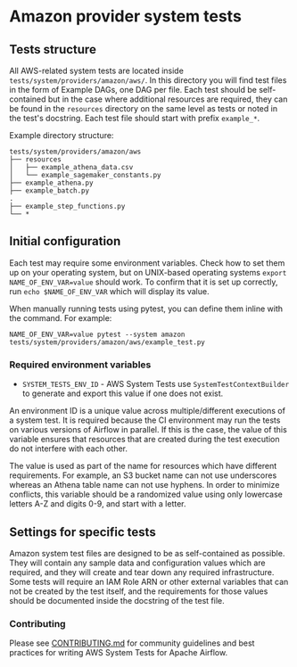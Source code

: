 <!--
 Licensed to the Apache Software Foundation (ASF) under one
 or more contributor license agreements.  See the NOTICE file
 distributed with this work for additional information
 regarding copyright ownership.  The ASF licenses this file
 to you under the Apache License, Version 2.0 (the
 "License"); you may not use this file except in compliance
 with the License.  You may obtain a copy of the License at

   http://www.apache.org/licenses/LICENSE-2.0

 Unless required by applicable law or agreed to in writing,
 software distributed under the License is distributed on an
 "AS IS" BASIS, WITHOUT WARRANTIES OR CONDITIONS OF ANY
 KIND, either express or implied.  See the License for the
 specific language governing permissions and limitations
 under the License.
-->

# Amazon provider system tests

## Tests structure

All AWS-related system tests are located inside `tests/system/providers/amazon/aws/`.
In this directory you will find test files in the form of Example DAGs, one DAG per file.
Each test should be self-contained but in the case where additional resources are required,
they can be found in the `resources` directory on the same level as tests or noted in the
test's docstring.  Each test file should start with prefix `example_*`.

Example directory structure:

```
tests/system/providers/amazon/aws
├── resources
│   ├── example_athena_data.csv
│   └── example_sagemaker_constants.py
├── example_athena.py
├── example_batch.py
.
├── example_step_functions.py
└── *
```

## Initial configuration

Each test may require some environment variables. Check how to set them up on your
operating system, but on UNIX-based operating systems `export NAME_OF_ENV_VAR=value`
should work.  To confirm that it is set up correctly, run `echo $NAME_OF_ENV_VAR`
which will display its value.

When manually running tests using pytest, you can define them inline with the command.
For example:

```commandline
NAME_OF_ENV_VAR=value pytest --system amazon tests/system/providers/amazon/aws/example_test.py
```

### Required environment variables

- `SYSTEM_TESTS_ENV_ID` - AWS System Tests use `SystemTestContextBuilder` to generate
and export this value if one does not exist.

An environment ID is a unique value across multiple/different executions of a system
test.  It is required because the CI environment may run the tests on various versions
of Airflow in parallel.  If this is the case, the value of this variable ensures that
resources that are created during the test execution do not interfere with each other.

The value is used as part of the name for resources which have different requirements.
For example, an S3 bucket name can not use underscores whereas an Athena table name can
not use hyphens.  In order to minimize conflicts, this variable should be a randomized
value using only lowercase letters A-Z and digits 0-9, and start with a letter.

## Settings for specific tests

Amazon system test files are designed to be as self-contained as possible.  They will contain
any sample data and configuration values which are required, and they will create and tear
down any required infrastructure.  Some tests will require an IAM Role ARN or other external
variables that can not be created by the test itself, and the requirements for those values
should be documented inside the docstring of the test file.

### Contributing

Please see [CONTRIBUTING.md](CONTRIBUTING.md) for community guidelines and best practices for
writing AWS System Tests for Apache Airflow.
